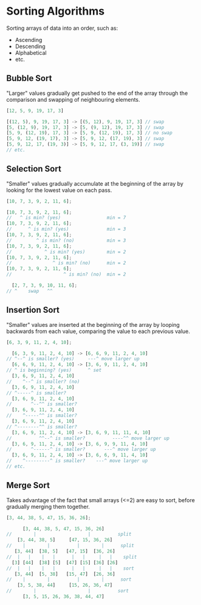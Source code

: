 # Sorting Algorithms

Sorting arrays of data into an order, such as:

- Ascending
- Descending
- Alphabetical
- etc.

## Bubble Sort

"Larger" values gradually get pushed to the end of the array through
the comparison and swapping of neighbouring elements.

```javascript
[12, 5, 9, 19, 17, 3]
```
```javascript
[(12, 5), 9, 19, 17, 3] -> [(5, 12), 9, 19, 17, 3] // swap
[5, (12, 9), 19, 17, 3] -> [5, (9, 12), 19, 17, 3] // swap
[5, 9, (12, 19), 17, 3] -> [5, 9, (12, 19), 17, 3] // no swap
[5, 9, 12, (19, 17), 3] -> [5, 9, 12, (17, 19), 3] // swap
[5, 9, 12, 17, (19, 3)] -> [5, 9, 12, 17, (3, 19)] // swap
// etc.
```

## Selection Sort

"Smaller" values gradually accumulate at the beginning of the array by
looking for the lowest value on each pass.

```javascript
[10, 7, 3, 9, 2, 11, 6];
```
```javascript
[10, 7, 3, 9, 2, 11, 6];
//   ^ is min? (yes)                 min = 7
[10, 7, 3, 9, 2, 11, 6];
//      ^ is min? (yes)              min = 3
[10, 7, 3, 9, 2, 11, 6];
//         ^ is min? (no)            min = 3
[10, 7, 3, 9, 2, 11, 6];
//            ^ is min? (yes)        min = 2
[10, 7, 3, 9, 2, 11, 6];
//               ^ is min? (no)      min = 2
[10, 7, 3, 9, 2, 11, 6];
//                   ^ is min? (no)  min = 2
```
```javascript
  [2, 7, 3, 9, 10, 11, 6];
// ^    swap   ^^
```

## Insertion Sort

"Smaller" values are inserted at the beginning of the array by looping
backwards from each value, comparing the value to each previous value.

```javascript
[6, 3, 9, 11, 2, 4, 10];
```
```javascript
  [6, 3, 9, 11, 2, 4, 10] -> [6, 6, 9, 11, 2, 4, 10]
// ^--^ is smaller? (yes)     ---^ move larger up
  [6, 6, 9, 11, 2, 4, 10] -> [3, 6, 9, 11, 2, 4, 10]
// ^ is beginning? (yes)      ^ set
  [3, 6, 9, 11, 2, 4, 10]
//    ^--^ is smaller? (no)
  [3, 6, 9, 11, 2, 4, 10]
// ^-----^ is smaller?
  [3, 6, 9, 11, 2, 4, 10]
//       ^--^^ is smaller?
  [3, 6, 9, 11, 2, 4, 10]
//    ^-----^^ is smaller?
  [3, 6, 9, 11, 2, 4, 10]
// ^--------^^ is smaller?
  [3, 6, 9, 11, 2, 4, 10] -> [3, 6, 9, 11, 11, 4, 10]
//          ^^--^ is smaller?          ----^^ move larger up
  [3, 6, 9, 11, 2, 4, 10] -> [3, 6, 9, 9, 11, 4, 10]
//       ^------^ is smaller?       ---^ move larger up
  [3, 6, 9, 11, 2, 4, 10] -> [3, 6, 6, 9, 11, 4, 10]
//    ^---------^ is smaller?    ---^ move larger up
// etc.
```

## Merge Sort

Takes advantage of the fact that small arrays (<=2) are easy to sort,
before gradually merging them together.

```javascript
[3, 44, 38, 5, 47, 15, 36, 26];
```
```javascript
      [3, 44, 38, 5, 47, 15, 36, 26]
//        |                   |          split
    [3, 44, 38, 5]     [47, 15, 36, 26]
//    |        |          |        |      split
   [3, 44]  [38, 5]   [47, 15]  [36, 26]
//  |   |    |   |      |   |     |   |    split
  [3] [44]  [38] [5]  [47] [15] [36] [26]
//  |   |    |   |      |   |     |   |    sort
   [3, 44]  [5, 38]   [15, 47]  [26, 36]
//    |        |          |        |      sort
    [3, 5, 38, 44]     [15, 26, 36, 47]
//        |                   |          sort
      [3, 5, 15, 26, 36, 38, 44, 47]
```
